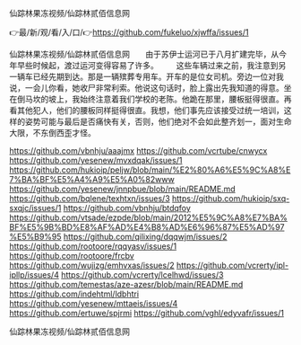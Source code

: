 仙踪林果冻视频/仙踪林贰佰信息网

👉最/新/观/看/入/口/👉https://github.com/fukeluo/xjwffa/issues/1

仙踪林果冻视频/仙踪林贰佰信息网　　由于苏伊士运河已于八月扩建完毕，从今年早些时候起，渡过运河变得容易了许多。
　　这些车辆过来之前，我注意到另一辆车已经先期到达。那是一辆殡葬专用车。开车的是位女司机。旁边一位对我说，一会儿你看，她收尸非常利索。他说这句话时，脸上露出先我知道的得意。坐在倒马坎的坡上，我始终注意着我们学校的老陈。他跪在那里，腰板挺得很直。再看其他犯人，他们的腰板同样挺得很直。我想，他们事先应该接受过统一培训，这样的姿势可能与最后是否痛快有关，否则，他们绝对不会如此整齐划一，面对生命大限，不东倒西歪才怪。


https://github.com/vbnhju/aaajmx
https://github.com/vcrtube/cnwycx
https://github.com/yesenew/mvxdqak/issues/1
https://github.com/hukioip/peljw/blob/main/%E2%80%A6%E5%9C%A8%E7%BA%BF%E5%A4%A9%E5%A0%82www
https://github.com/yesenew/jnnpbue/blob/main/README.md
https://github.com/bqlene/texhtxn/issues/3
https://github.com/hukioip/sxq-sxqjc/issues/1
https://github.com/vbnhju/btdqfoy
https://github.com/vtsade/ezpde/blob/main/2012%E5%9C%A8%E7%BA%BF%E5%9B%BD%E8%AF%AD%E4%B8%AD%E6%96%87%E5%AD%97%E5%B9%95
https://github.com/qilixing/dqqwjm/issues/2
https://github.com/rootoore/rqqyasv/issues/1
https://github.com/rootoore/frcbv
https://github.com/wujizg/emhvxas/issues/2
https://github.com/vcrerty/ipl-ipllp/issues/4
https://github.com/vcrerty/lcelhwd/issues/3
https://github.com/temestas/aze-azesr/blob/main/README.md
https://github.com/indehtml/ldbhtri
https://github.com/yesenew/mttaeis/issues/4
https://github.com/ertuwe/spjrmi
https://github.com/vghl/edyvafr/issues/1

仙踪林果冻视频/仙踪林贰佰信息网
